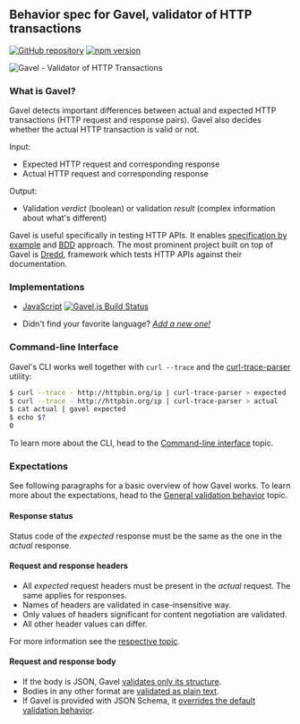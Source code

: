 ## Behavior spec for Gavel, validator of HTTP transactions

[![GitHub repository](https://img.shields.io/badge/repo-apiaryio/gavel--spec-000000.svg?style=flat)](https://github.com/apiaryio/gavel-spec)
[![npm version](https://badge.fury.io/js/gavel-spec.svg)](https://badge.fury.io/js/gavel-spec)

![Gavel - Validator of HTTP Transactions](https://raw.github.com/apiaryio/gavel/master/img/gavel.png?v=1)

### What is Gavel?

Gavel detects important differences between actual and expected HTTP transactions (HTTP request and response pairs). Gavel also decides whether the actual HTTP transaction is valid or not.

Input:

- Expected HTTP request and corresponding response
- Actual HTTP request and corresponding response

Output:

- Validation _verdict_ (boolean) or validation _result_ (complex information about what's different)

Gavel is useful specifically in testing HTTP APIs. It enables [specification by example][] and [BDD][] approach. The most prominent project built on top of Gavel is [Dredd][], framework which tests HTTP APIs against their documentation.

<a name="implementations"></a>
### Implementations

- [JavaScript][Gavel.js] [![Gavel.js Build Status](https://travis-ci.org/apiaryio/gavel.js.svg?branch=master)](https://travis-ci.org/apiaryio/gavel.js)

- Didn't find your favorite language? _[Add a new one!](add-implementation.md)_

### Command-line Interface

Gavel's CLI works well together with `curl --trace` and the [curl-trace-parser](https://github.com/apiaryio/curl-trace-parser) utility:

```sh
$ curl --trace - http://httpbin.org/ip | curl-trace-parser > expected
$ curl --trace - http://httpbin.org/ip | curl-trace-parser > actual
$ cat actual | gavel expected
$ echo $?
0
```

To learn more about the CLI, head to the [Command-line interface](http://www.relishapp.com/apiary/gavel/docs/command-line-interface) topic.

### Expectations

See following paragraphs for a basic overview of how Gavel works. To learn more about the expectations, head to the [General validation behavior](http://www.relishapp.com/apiary/gavel/docs/expectations) topic.

#### Response status

Status code of the _expected_ response must be the same as the one in the _actual_ response.

#### Request and response headers

- All _expected_ request headers must be present in the _actual_ request. The same applies for responses.
- Names of headers are validated in case-insensitive way.
- Only values of headers significant for content negotiation are validated.
- All other header values can differ.

For more information see the [respective topic](https://www.relishapp.com/apiary/gavel/docs/expectations/headers).

#### Request and response body

- If the body is JSON, Gavel [validates only its structure](https://www.relishapp.com/apiary/gavel/docs/expectations/body-json-example).
- Bodies in any other format are [validated as plain text](https://www.relishapp.com/apiary/gavel/docs/expectations/body-text-example).
- If Gavel is provided with JSON Schema, it [overrides the default validation behavior](https://www.relishapp.com/apiary/gavel/docs/expectations/body-json-schema).


[Dredd]: https://github.com/apiaryio/dredd
[Gavel.js]: https://github.com/apiaryio/gavel.js
[specification by example]: http://en.wikipedia.org/wiki/Specification_by_example
[BDD]: http://en.wikipedia.org/wiki/Behavior-driven_development
